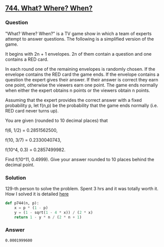 ## **[744. What? Where? When?](https://projecteuler.net/problem=744)**

### Question
"What? Where? When?" is a TV game show in which a team of experts attempt to answer questions. The following is a simplified version of the game.

It begins with 2n + 1 envelopes. 2n of them contain a question and one contains a RED card.

In each round one of the remaining envelopes is randomly chosen. 
If the envelope contains the RED card the game ends. 
If the envelope contains a question the expert gives their answer. 
If their answer is correct they earn one point, otherwise the viewers earn one point. 
The game ends normally when either the expert obtains n points or the viewers obtain n points.

Assuming that the expert provides the correct answer with a fixed probability p, let f(n,p) be the probability that the game ends normally (i.e. RED card never turns up).

You are given (rounded to 10 decimal places) that

f(6, 1/2) = 0.2851562500,

f(10, 3/7) = 0.2330040743,

f(10^4, 0.3) = 0.2857499982.

Find f(10^11, 0.4999). Give your answer rounded to 10 places behind the decimal point.

### Solution
129-th person to solve the problem. Spent 3 hrs and it was totally worth it. How I solved it is detailed [here](./744.%20How%3F.md) 

```python
def p744(n, p):
    x = p * (1 - p)
    y = (1 - sqrt(1 - 4 * x)) / (2 * x)
    return 1 - y * n / (2 * n + 1)
```

### Answer 
`0.0001999600`
